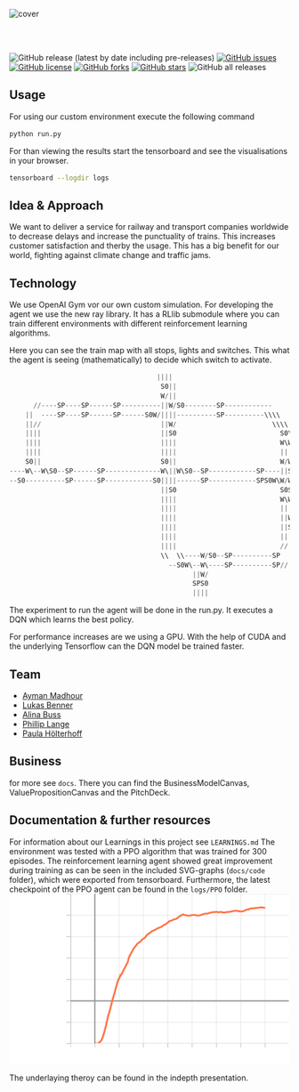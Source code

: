 ![cover](https://user-images.githubusercontent.com/46084416/168815437-488b523e-f27f-4f10-acb0-2563fc022376.png)

<br>
<br>


![GitHub release (latest by date including pre-releases)](https://img.shields.io/github/v/release/BennerLukas/on-time?include_prereleases)
[![GitHub issues](https://img.shields.io/github/issues/BennerLukas/on-time)](https://github.com/BennerLukas/on-time/issues)
[![GitHub license](https://img.shields.io/github/license/BennerLukas/on-time)](https://github.com/BennerLukas/on-time/blob/main/LICENSE)
[![GitHub forks](https://img.shields.io/github/forks/BennerLukas/on-time)](https://github.com/BennerLukas/on-time/network)
[![GitHub stars](https://img.shields.io/github/stars/BennerLukas/on-time)](https://github.com/BennerLukas/on-time/stargazers)
![GitHub all releases](https://img.shields.io/github/downloads/BennerLukas/on-time/total)

## Usage

For using our custom environment execute the following command
```bash
python run.py
```
For than viewing the results start the tensorboard and see the visualisations in your browser.
```bash
tensorboard --logdir logs
```


## Idea & Approach
We want to deliver a service for railway and transport companies worldwide to decrease delays and increase the punctuality of trains. 
This increases customer satisfaction and therby the usage. This has a big benefit for our world, fighting against climate change and traffic jams.

## Technology
We use OpenAI Gym vor our own custom simulation. For developing the agent we use the new ray library. 
It has a RLlib submodule where you can train different environments with different reinforcement learning algorithms.

Here you can see the train map with all stops, lights and switches. 
This what the agent is seeing (mathematically) to decide which switch to activate.
```python
                                     ||||                                      
                                      S0||                                      
                                      W/||                                      
      //----SP----SP------SP----------||W/S0--------SP------------              
    ||  ----SP----SP------SP------S0W/||||----------SP----------\\\\            
    ||//                              ||W/                        \\\\          
    ||||                              ||S0                          S0\\        
    ||||                              ||||                          W\W/W\S0----
    ||||                              ||||                          ||||--------
    S0||                              S0||                          W/W/        
----W\--W\S0--SP------SP--------------W\||W\S0--SP------------SP----||S0        
--S0----------SP------SP------------S0||||------SP------------SPS0W\W/W\        
                                      ||S0                          S0S0        
                                      ||||                          W\W/W\S0SP--
                                      ||||                          ||||----SP--
                                      ||||                          ||W/        
                                      ||||                          ||S0        
                                      ||||                          ||||        
                                      ||||                          //||        
                                      \\  \\----W/S0--SP----------SP  ||        
                                        --S0W\--W\----SP----------SP//          
                                              ||W/                              
                                              SPS0                              
                                              ||||                              
```
The experiment to run the agent will be done in the run.py. It executes a DQN which learns the best policy.

For performance increases are we using a GPU. With the help of CUDA and the underlying Tensorflow can the DQN model be trained faster.

## Team
- [Ayman Madhour](https://github.com/Madhour)
- [Lukas Benner](https://github.com/BennerLukas)
- [Alina Buss](https://github.com/Alinabuss)
- [Phillip Lange](https://github.com/Sabokou)
- [Paula Hölterhoff](https://github.com/phoelti)

## Business
for more see ```docs```. There you can find the BusinessModelCanvas, ValuePropositionCanvas and the PitchDeck.

## Documentation & further resources
For information about our Learnings in this project see ```LEARNINGS.md```
The environment was tested with a PPO algorithm that was trained for 300 episodes. The reinforcement learning agent showed great improvement during 
training as can be seen in the included SVG-graphs (```docs/code``` folder), which were exported from tensorboard. Furthermore,
the latest checkpoint of the PPO agent can be found in the ```logs/PPO``` folder.
![Mean reward per episode](./docs/code/ray_tune_episode_reward_mean.svg)

The underlaying theroy can be found in the indepth presentation.